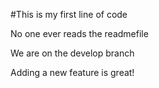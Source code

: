 #This is my first line of code

No one ever reads the readmefile

We are on the develop branch

Adding a new feature is great!
